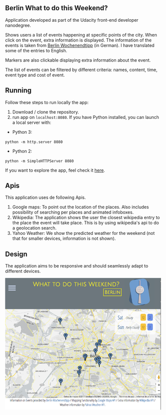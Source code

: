 
## Berlin What to do this Weekend?

Application developed as part of the Udacity front-end developer nanodegree.

Shows users a list of events happening at specific points of the city. When click on the event, extra information is displayed.
The information of the events is taken from [Berlin Wochenendtipp](https://www.berlin.de/wochenend-tipps/) (in German). I have translated some of the entries to English.

Markers are also clickable displaying extra information about the event.

The list of events can be filtered by different criteria: names, content, time, event type and cost of event.

## Running

Follow these steps to run locally the app:
1. Download / clone the repository.
2.  run app on `localhost:8080`. If you have Python installed, you can launch a local server with:

- Python 3:

`python -m http.server 8080`

- Python 2:

`python -m SimpleHTTPServer 8080`

If you want to explore the app, feel check it [here](http://htmlpreview.github.io/?https://github.com/jlcoto/front_end/blob/master/projects/google_maps_api/index.html).

## Apis

This application uses de following Apis.
1. Google maps: To point out the location of the places. Also includes possibility of searching per places and animated infoboxes.
2. Wikipedia: The application shows the user the closest wikipedia entry to the place the event will take place. This is by using wikipedia's api to do a geolocation search.
3. Yahoo Weather: We show the predicted weather for the weekend (not that for smaller devices, information is not shown).

## Design
The application aims to be responsive and should seamlessly adapt to different devices.

![Image of Berlin Weekend application](https://github.com/jlcoto/front_end/blob/master/projects/google_maps_api/img/general_look.png)

